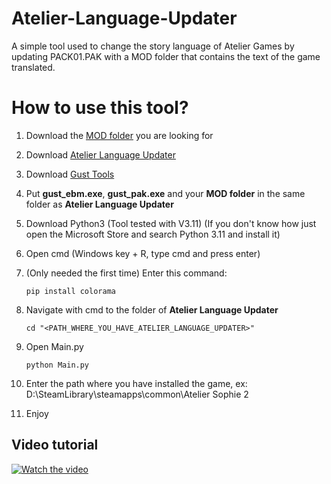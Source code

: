 # Atelier-Language-Updater
A simple tool used to change the story language of Atelier Games by updating PACK01.PAK with a MOD folder that contains the text of the game translated.

# How to use this tool?
1. Download the [MOD folder](https://github.com/Ferripro321/Atelier-Custom-Languages) you are looking for
2. Download [Atelier Language Updater](https://github.com/Ferripro321/Atelier-Language-Updater/releases)
3. Download [Gust Tools](https://github.com/VitaSmith/gust_tools/releases)
4. Put **gust_ebm.exe**, **gust_pak.exe** and your **MOD folder** in the same folder as **Atelier Language Updater**
5. Download Python3 (Tool tested with V3.11) (If you don't know how just open the Microsoft Store and search Python 3.11 and install it)
6. Open cmd (Windows key + R, type cmd and press enter)
7. (Only needed the first time) Enter this command:
   ```
   pip install colorama
   ```
8. Navigate with cmd to the folder of **Atelier Language Updater**
   
   ```
   cd "<PATH_WHERE_YOU_HAVE_ATELIER_LANGUAGE_UPDATER>"
   ```
9. Open Main.py
   
   ```
   python Main.py
   ```
10. Enter the path where you have installed the game, ex: D:\SteamLibrary\steamapps\common\Atelier Sophie 2
11. Enjoy

## Video tutorial
[![Watch the video](https://i.ytimg.com/vi/HCKo1Bbe_g4/hqdefault.jpg)](https://youtu.be/HCKo1Bbe_g4)
